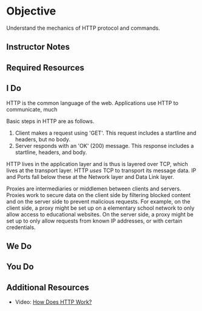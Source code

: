# Objective
Understand the mechanics of HTTP protocol and commands.
## Instructor Notes


## Required Resources


## I Do
HTTP is the common language of the web. Applications use HTTP to communicate, much 

Basic steps in HTTP are as follows. 
1. Client makes a request using 'GET'. This request includes a startline and headers, but no body.
2. Server responds with an 'OK' (200) message. This response includes a startline, headers, and body. 


HTTP lives in the application layer and is thus is layered over TCP, which lives at the transport layer. HTTP *uses* TCP to transport its message data. IP and Ports fall below these at the Network layer and Data Link layer. 

Proxies are intermediaries or middlemen between clients and servers. Proxies work to secure data on the client side by filtering blocked content and on the server side to prevent malicious requests. For example, on the client side, a proxy might be set up on a elementary school network to only allow access to educational websites. On the server side, a proxy might be set up to only allow requests from known IP addresses, or with certain credentials. 




## We Do

## You Do



## Additional Resources
- Video: [How Does HTTP Work? ](https://www.youtube.com/watch?v=M_oTNuVNkms)
<!--stackedit_data:
eyJoaXN0b3J5IjpbMTc4MzkzMjc4OSwtNTQzMzE2NDY3LC0xNj
YwMjI5NjI5XX0=
-->